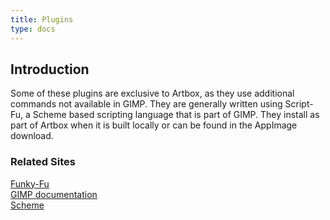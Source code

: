 ```yaml
---
title: Plugins
type: docs
---
```


## Introduction

Some of these plugins are exclusive to Artbox, as they use additional commands not available in GIMP. They are generally written using Script-Fu, a Scheme based scripting language that is part of GIMP. They install as part of Artbox when it is built locally or can be found in the AppImage download.

### Related Sites

[Funky-Fu](https://script-fu.github.io/funky/)  
[GIMP documentation](https://docs.gimp.org/en/gimp-concepts-script-fu.html)  
[Scheme](https://www.scheme.org/)
